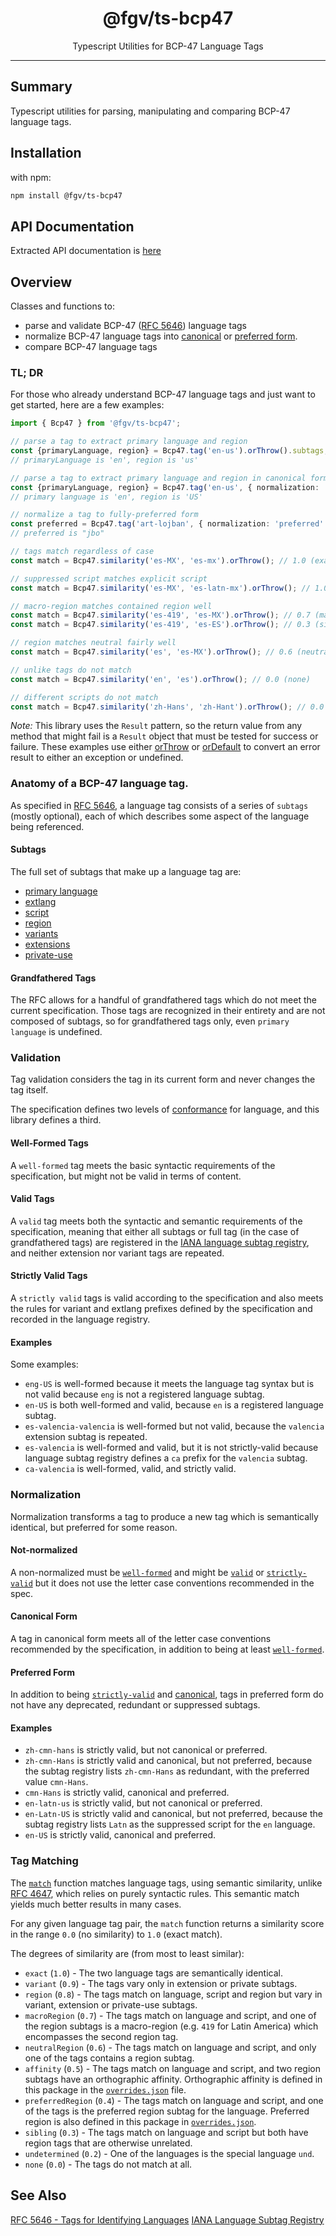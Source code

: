 <div align="center">
  <h1>@fgv/ts-bcp47</h1>
  Typescript Utilities for BCP-47 Language Tags
</div>

<hr/>

## Summary

Typescript utilities for parsing, manipulating and comparing BCP-47 language tags.

## Installation

with npm:
```sh
npm install @fgv/ts-bcp47
```

## API Documentation
Extracted API documentation is [here](./docs/ts-bcp47.md)

## Overview

Classes and functions to:
- parse and validate BCP-47 ([RFC 5646](https://www.rfc-editor.org/rfc/rfc5646)) language tags
- normalize BCP-47 language tags into [canonical](#canonical-form) or [preferred form](#preferred-form).
- compare BCP-47 language tags

### TL; DR
For those who already understand BCP-47 language tags and just want to get started, here are a few examples:
```ts
import { Bcp47 } from '@fgv/ts-bcp47';

// parse a tag to extract primary language and region
const {primaryLanguage, region} = Bcp47.tag('en-us').orThrow().subtags;
// primaryLanguage is 'en', region is 'us'

// parse a tag to extract primary language and region in canonical form
const {primaryLanguage, region} = Bcp47.tag('en-us', { normalization: 'canonical' }).orThrow().subtags;
// primary language is 'en', region is 'US'

// normalize a tag to fully-preferred form
const preferred = Bcp47.tag('art-lojban', { normalization: 'preferred' }).orThrow().tag;
// preferred is "jbo"

// tags match regardless of case
const match = Bcp47.similarity('es-MX', 'es-mx').orThrow(); // 1.0 (exact)

// suppressed script matches explicit script
const match = Bcp47.similarity('es-MX', 'es-latn-mx').orThrow(); // 1.0 (exact)

// macro-region matches contained region well
const match = Bcp47.similarity('es-419', 'es-MX').orThrow(); // 0.7 (macroRegion)
const match = Bcp47.similarity('es-419', 'es-ES').orThrow(); // 0.3 (sibling)

// region matches neutral fairly well
const match = Bcp47.similarity('es', 'es-MX').orThrow(); // 0.6 (neutral)

// unlike tags do not match
const match = Bcp47.similarity('en', 'es').orThrow(); // 0.0 (none)

// different scripts do not match
const match = Bcp47.similarity('zh-Hans', 'zh-Hant').orThrow(); // 0.0 (none)
```

*Note:* This library uses the `Result` pattern, so the return value from any method that might fail is a `Result` object that must be tested for success or failure.  These examples use either [orThrow](https://github.com/DidjaRedo/ts-utils/blob/master/docs/ts-utils.iresult.orthrow.md) or [orDefault](https://github.com/DidjaRedo/ts-utils/blob/master/docs/ts-utils.iresult.ordefault.md) to convert an error result to either an exception or undefined.

### Anatomy of a BCP-47 language tag.
As specified in [RFC 5646](https://www.rfc-editor.org/rfc/rfc5646), a language tag consists of a series of `subtags` (mostly optional), each of which describes some aspect of the language being referenced.

#### Subtags
The full set of subtags that make up a language tag are:
- [primary language](https://www.rfc-editor.org/rfc/rfc5646#section-2.2.1)
- [extlang](https://www.rfc-editor.org/rfc/rfc5646#section-2.2.2)
- [script](https://www.rfc-editor.org/rfc/rfc5646#section-2.2.3)
- [region](https://www.rfc-editor.org/rfc/rfc5646#section-2.2.4)
- [variants](https://www.rfc-editor.org/rfc/rfc5646#section-2.2.4)
- [extensions](https://www.rfc-editor.org/rfc/rfc5646#section-2.2.6)
- [private-use](https://www.rfc-editor.org/rfc/rfc5646#section-2.2.7)

#### Grandfathered Tags
The RFC allows for a handful of grandfathered tags which do not meet the current specification.  Those tags are recognized in their entirety and are not composed of subtags, so for grandfathered tags only, even `primary language` is undefined.

### Validation
Tag validation considers the tag in its current form and never changes the tag itself.

The specification defines two levels of [conformance](https://www.rfc-editor.org/rfc/rfc5646#section-2.2.9) for language, and this library defines a third.
#### Well-Formed Tags
A `well-formed` tag meets the basic syntactic requirements of the specification, but might not be valid in terms of content.
#### Valid Tags
A `valid` tag meets both the syntactic and semantic requirements of the specification, meaning that either all subtags or full tag (in the case of grandfathered tags) are registered in the [IANA language subtag registry](https://www.iana.org/assignments/language-subtag-registry/language-subtag-registry), and neither extension nor variant tags are repeated.
#### Strictly Valid Tags
A `strictly valid` tags is valid according to the specification and also meets the rules for variant and extlang prefixes defined by the specification and recorded in the language registry.
#### Examples
Some examples:
- `eng-US` is well-formed because it meets the language tag syntax but is not valid because `eng` is not a registered language subtag.
- `en-US` is both well-formed and valid, because `en` is a registered language subtag.
- `es-valencia-valencia` is well-formed but not valid, because the `valencia` extension subtag is repeated.
- `es-valencia` is well-formed and valid, but it is not strictly-valid because language subtag registry defines a `ca` prefix for the `valencia` subtag.
- `ca-valencia` is well-formed, valid, and strictly valid.

### Normalization
Normalization transforms a tag to produce a new tag which is semantically identical, but preferred for some reason.
#### Not-normalized
A non-normalized must be [`well-formed`](#well-formed-tags) and might be [`valid`](#valid-tags) or [`strictly-valid`](#strictly-valid-tags) but it does not use the letter case conventions recommended in the spec.

#### Canonical Form
A tag in canonical form meets all of the letter case conventions recommended by the specification, in addition to being at least [`well-formed`](#well-formed-tags).

#### Preferred Form
In addition to being [`strictly-valid`](#strictly-valid-tags) and [canonical](#canonical-form), tags
in preferred form do not have any deprecated, redundant or suppressed subtags.

#### Examples
- `zh-cmn-hans` is strictly valid, but not canonical or preferred.
- `zh-cmn-Hans` is strictly valid and canonical, but not preferred, because the subtag registry lists `zh-cmn-Hans` as redundant, with the preferred value `cmn-Hans`.
- `cmn-Hans` is strictly valid, canonical and preferred.
- `en-latn-us` is strictly valid, but not canonical or preferred.
- `en-Latn-US` is strictly valid and canonical, but not preferred, because the subtag registry lists `Latn` as the suppressed script for the `en` language.
- `en-US` is strictly valid, canonical and preferred.

### Tag Matching
The [`match`](docs/ts-bcp47.bcp47.match.md) function matches language tags, using semantic similarity, unlike [RFC 4647](https://www.rfc-editor.org/rfc/rfc4647.html), which relies on purely syntactic rules.  This semantic match yields much better results in many cases.

For any given language tag pair, the `match` function returns a similarity score in the range `0.0` (no similarity) to `1.0` (exact match).

The degrees of similarity are (from most to least similar):
- `exact` (`1.0`) - The two language tags are semantically identical.
- `variant` (`0.9`) - The tags vary only in extension or private subtags.
- `region` (`0.8`) - The tags match on language, script and region but vary in variant, extension or private-use subtags.
- `macroRegion` (`0.7`) - The tags match on language and script, and one of the region subtags is a macro-region (e.g. `419` for Latin America) which encompasses the second region tag.
- `neutralRegion` (`0.6`) - The tags match on language and script, and only one of the tags contains a region subtag.
- `affinity` (`0.5`) - The tags match on language and script, and two region subtags have an orthographic affinity.  Orthographic affinity is defined in this package in the [`overrides.json`](./data/bcp/overrides.json) file.
- `preferredRegion` (`0.4`) - The tags match on language and script, and one of the tags is the preferred region subtag for the language.  Preferred region is also defined in this package in [`overrides.json`](./data/bcp/overrides.json).
- `sibling` (`0.3`) - The tags match on language and script but both have region tags that are otherwise unrelated.
- `undetermined` (`0.2`) - One of the languages is the special language `und`.
- `none` (`0.0`) - The tags do not match at all.

## See Also
[RFC 5646 - Tags for Identifying Languages](https://www.rfc-editor.org/rfc/rfc5646)
[IANA Language Subtag Registry](https://www.iana.org/assignments/language-subtag-registry/language-subtag-registry)